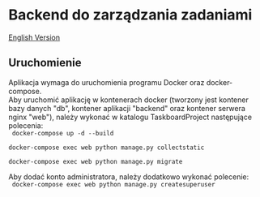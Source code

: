 # Backend do zarządzania zadaniami
[English Version](README_en.md)
## Uruchomienie
Aplikacja wymaga do uruchomienia programu Docker oraz docker-compose.  
Aby uruchomić aplikację w kontenerach docker (tworzony jest kontener bazy danych "db", kontener aplikacji "backend" oraz kontener serwera nginx "web"), należy wykonać w katalogu TaskboardProject następujące polecenia:  
<code>
    docker-compose up -d  --build  
    docker-compose exec web python manage.py collectstatic  
    docker-compose exec web python manage.py migrate  
</code>
Aby dodać konto administratora, należy dodatkowo wykonać polecenie:  
<code>
    docker-compose exec web python manage.py createsuperuser
</code>  
